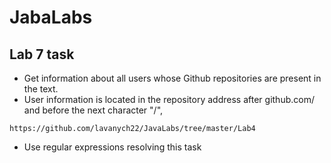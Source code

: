# JabaLabs
## Lab 7 task
- Get information about all users whose Github repositories are present in the text.
- User information is located in the repository address after github.com/ and before the next character "/", 
```
https://github.com/lavanych22/JavaLabs/tree/master/Lab4
```
- Use regular expressions resolving this task
